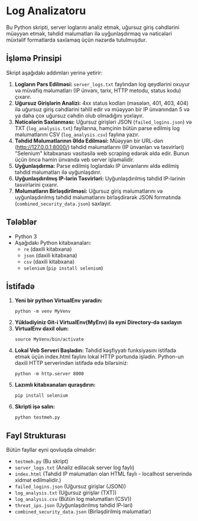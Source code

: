 # Log Analizatoru

Bu Python skripti, server loglarını analiz etmək, uğursuz giriş cəhdlərini müəyyən etmək, təhdid məlumatları ilə uyğunlaşdırmaq və nəticələri müxtəlif formatlarda saxlamaq üçün nəzərdə tutulmuşdur.

## İşləmə Prinsipi

Skript aşağıdakı addımları yerinə yetirir:

1.  **Logların Pars Edilməsi:** `server_logs.txt` faylından log qeydlərini oxuyur və müvafiq məlumatları (IP ünvanı, tarix, HTTP metodu, status kodu) çıxarır.
2.  **Uğursuz Girişlərin Analizi:** 4xx status kodları (məsələn, 401, 403, 404) ilə uğursuz giriş cəhdlərini təhlil edir və müəyyən bir IP ünvanından 5 və ya daha çox uğursuz cəhdin olub olmadığını yoxlayır.
3.  **Nəticələrin Saxlanması:** Uğursuz girişləri JSON (`failed_logins.json`) və TXT (`log_analysis.txt`) fayllarına, həmçinin bütün parse edilmiş log məlumatlarını CSV (`log_analysis.csv`) faylına yazır.
4.  **Təhdid Məlumatlarının Əldə Edilməsi:** Müəyyən bir URL-dən (http://127.0.0.1:8000/) təhdid məlumatlarını (IP ünvanları və təsvirləri) "Selenium" kitabxanası vasitəsilə web scraping edərək əldə edir. Bunun üçün öncə həmin ünvanda veb server işləməlidir.
5.  **Uyğunlaşdırma:** Parse edilmiş loglardakı IP ünvanlarını əldə edilmiş təhdid məlumatları ilə uyğunlaşdırır.
6. **Uyğunlaşdırılmış IP-lərin Təsvirləri:** Uyğunlaşdırılmış təhdid IP-lərinin təsvirlərini çıxarır.
7.  **Məlumatların Birləşdirilməsi:** Uğursuz giriş məlumatlarını və uyğunlaşdırılmış təhdid məlumatlarını birləşdirərək JSON formatında (`combined_security_data.json`) saxlayır.

## Tələblər

*   Python 3
*   Aşağıdakı Python kitabxanaları:
    *   `re` (daxili kitabxana)
    *   `json` (daxili kitabxana)
    *   `csv` (daxili kitabxana)
    *   `selenium` (`pip install selenium`)


## İstifadə

1. **Yeni bir python VirtualEnv yaradin:**
   ```
   python -m venv MyVenv
   ```
2. **Yüklədiyiniz Git-i VirtualEnv(MyEnv) ilə eyni Directory-də saxlayın**
3. **VirtualEnv daxil olun:**
   ```
   source MyVenv/bin/activate
   ```
4. **Lokal Veb Serveri Başladın:** Təhdid kəşfiyyatı funksiyasını istifadə etmək üçün index.html faylını lokal HTTP portunda işlədin. Python-un daxili HTTP serverindən istifadə edə bilərsiniz:
   ```
   python -m http.server 8000
   ```
5. **Lazımlı kitabxanaları quraşdırın:**
   ```
   pip install selenium
   ```
6. **Skripti işə salın:**
   ```
   python testmeh.py
   ```
   
## Fayl Strukturası

Bütün fayllar eyni qovluqda olmalıdır:

*   `testmeh.py` (Bu skript)
*   `server_logs.txt` (Analiz ediləcək server log faylı)
*   `index.html` (Təhdid IP məlumatları olan HTML faylı - localhost serverində xidmət edilməlidir.)
*   `failed_logins.json` (Uğursuz girişlər (JSON))
*   `log_analysis.txt` (Uğursuz girişlər (TXT))
*   `log_analysis.csv` (Bütün log məlumatları (CSV))
*   `threat_ips.json` (Uyğunlaşdırılmış təhdid IP-ləri)
*   `combined_security_data.json` (Birləşdirilmiş məlumatlar)

